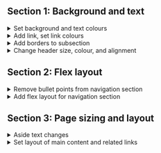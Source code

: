 

## Section 1: Background and text
<details>
<summary>Set background and text colours</summary>

1. Set background colour to c-background-color
2. Header/footer background colour set to c-background-highlights
3. Text colour in main, header, footer set to base-font-color
4. [Link to commit](https://github.com/tashaibara/Web-Assessment--1/commit/08e37019368f998b4899c5b1bacc3beb6ce84d38)
</details>

<details>
<summary>Add link, set link colours </summary>

1. Added link to [Google homepage](https://www.google.com)
2. Set link text colour to c-magenta
3. Set mouseover colour to c-orange
4.  [Link to commit](https://github.com/tashaibara/Web-Assessment--1/commit/71a67f52ceb1e24dde8db2823603d206ed84138d))

</details>

<details>
<summary>Add borders to subsection</summary>

1. Added border to "Subsection" and "Another subsection"

      -3px wide and c-cyan in colour
2. [Link to commit](https://github.com/tashaibara/Web-Assessment--1/commit/0d0c1086b618b146b9f6ae4af7c81c37b5ba3d25)
</details>

<details>
<summary>Change header size, colour, and alignment</summary>

1. Align header to centre
2. Set header text size to 150%
3. Change header colour to c-yellow
4. [Link to commit](https://github.com/tashaibara/Web-Assessment--1/commit/4113837fc400ee0989d81c6723fad57e25cb66f4)

</details>

## Section 2: Flex layout

<details>

<summary>Remove bullet points from navigation section</summary>

1. Bullet points removed using list-style-type: none
2. [Link to commit](https://github.com/tashaibara/Web-Assessment--1/commit/363bd63ef7ec7a7669b1aadb8f1937885661dbb6)

</details>

<details>

<summary>Add flex layout for navigation section</summary>

1. Set maximum width of page to 1080px
2. Created flex box with display: flex
3. Changed orientation to horizontal with flex-direction: row
4. Changed alignment to center
5. Added 200px gap between list items
6. [Link to commit](https://github.com/tashaibara/Web-Assessment--1/commit/4129faf054c769464256daf8b17665c4c33a3493)

</details>

## Section 3: Page sizing and layout

<details>

<summary>Aside text changes</summary>

1. Change aside text colour to c-green
2. Set all links in the aside to c-red
3. Set mouseover colour of links to c-blue
4. [Link to commit](https://github.com/tashaibara/Web-Assessment--1/commit/0d456dc4dd8edb133b769f47a3e28e456c34f5d1)

</details>

<details>

<summary>Set layout of main content and related links</summary>

1. Change max width of page from 1080px to 800px
2. Change gap in flex from 200px to 180px to prevent word wrap
3. Set layout of main article and aside with float functions.
4. Cleared float functions for footer formatting
5. Added top padding of 50px to article headings
6. Moved aside into <main>
7. [Link to commit](https://github.com/tashaibara/Web-Assessment--1/commit/f65721e0df6d3f97f26cc938a3b70ec81ad206f9)
</details>

